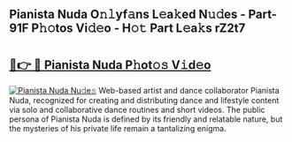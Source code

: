 ## Pianista Nuda O𝚗𝚕yf𝚊ns L𝚎a𝚔ed N𝚞𝚍es - Part-91F P𝚑𝚘tos Vi𝚍𝚎o - H𝚘𝚝 Part L𝚎a𝚔s rZ2t7

# <h2><a href="http://kfcw0d.oniu.top/?m=Pianista+Nuda">🔗👉 🔴 Pianista Nuda P𝚑ot𝚘𝚜 V𝚒d𝚎o</a></h2>

[![Pianista Nuda Nu𝚍e𝚜](https://i.imgur.com/0qMVB7G.gif)](http://kfcw0d.oniu.top/?m=Pianista+Nuda)
Web-based artist and dance collaborator Pianista Nuda, recognized for creating and distributing dance and lifestyle content via solo and collaborative dance routines and short videos. The public persona of Pianista Nuda is defined by its friendly and relatable nature, but the mysteries of his private life remain a tantalizing enigma.  
